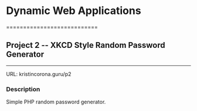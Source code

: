 # Dynamic Web Applications
===========================

## Project 2 -- XKCD Style Random Password Generator
-----------------------------------------------------
URL: kristincorona.guru/p2

### Description

Simple PHP random password generator.
